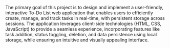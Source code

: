 The primary goal of this project is to design and implement a user-friendly, interactive To-Do List web application that enables users to efficiently create, manage, and track tasks in real-time, with persistent storage across sessions. The application leverages client-side technologies (HTML, CSS, JavaScript) to provide a seamless experience, incorporating features like task addition, status toggling, deletion, and data persistence using local storage, while ensuring an intuitive and visually appealing interface.
